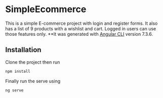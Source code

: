 # SimpleEcommerce

This is a simple E-commerce project with login and register forms. It also has a list of 9 products with a wishlist and cart. Logged in users can use those features only.
**It was generated with [Angular CLI](https://github.com/angular/angular-cli) version 7.3.6.

## Installation

Clone the project then run

```bash
npm install
```

Finally run the serve using 

```bash
ng serve
```